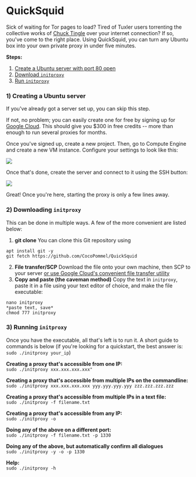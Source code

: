 # QuickSquid
Sick of waiting for Tor pages to load? Tired of Tuxler users torrenting the collective works of [Chuck Tingle](https://en.wikipedia.org/wiki/Chuck_Tingle#Bibliography) over your internet connection? If so, you've come to the right place. Using QuickSquid, you can turn any Ubuntu box into your own private proxy in under five minutes.


**Steps:**  
  1) [Create a Ubuntu server with port 80 open](#1-creating-a-ubuntu-server)
  2) [Download `initproxy`](#2-downloading-initproxy)
  3) [Run `initproxy`](#3-running-initproxy)
  

### 1) Creating a Ubuntu server
If you've already got a server set up, you can skip this step. 

If not, no problem; you can easily create one for free by signing up for [Google Cloud](https://cloud.google.com/). This should give you $300 in free credits -- more than enough to run several proxies for months. 

Once you've signed up, create a new project. Then, go to Compute Engine and create a new VM instance. Configure your settings to look like this:

![](https://i.imgur.com/J929UF7.png)

Once that's done, create the server and connect to it using the SSH button:

![](https://i.imgur.com/d90bCtp.png)

Great! Once you're here, starting the proxy is only a few lines away.

### 2) Downloading `initproxy`
This can be done in multiple ways. A few of the more convenient are listed below:

  1) **git clone** You can clone this Git repository using
  ```
  apt install git -y
  git fetch https://github.com/CocoPommel/QuickSquid
  ```
  2) **File transfer/SCP** Download the file onto your own machine, then SCP to your server [or use Google Cloud's convenient file transfer utility](https://cloud.google.com/compute/docs/instances/transfer-files#transferbrowser)
  3) **Copy and paste (the caveman method)** Copy the text in `initproxy`, paste it in a file using your text editor of choice, and make the file executable:
  ```
  nano initproxy
  *paste text, save*
  chmod 777 initproxy
  ```
  
### 3) Running `initproxy`
Once you have the executable, all that's left is to run it. A short guide to commands is below (if you're looking for a quickstart, the best answer is: `sudo ./initproxy your_ip`)

**Creating a proxy that's accessible from one IP:**  
    `sudo ./initproxy xxx.xxx.xxx.xxx"`
  
**Creating a proxy that's accessible from multiple IPs on the commandline:**  
`sudo ./initproxy xxx.xxx.xxx.xxx yyy.yyy.yyy.yyy zzz.zzz.zzz.zzz`

**Creating a proxy that's accessible from multiple IPs in a text file:**  
`sudo ./initproxy -f filename.txt`

**Creating a proxy that's accessible from any IP:**  
`sudo ./initproxy -o`

**Doing any of the above on a different port:**  
`sudo ./initproxy -f filename.txt -p 1330`

**Doing any of the above, but automatically confirm all dialogues**  
`sudo ./initproxy -y -o -p 1330`

**Help:**  
`sudo ./initproxy -h`
